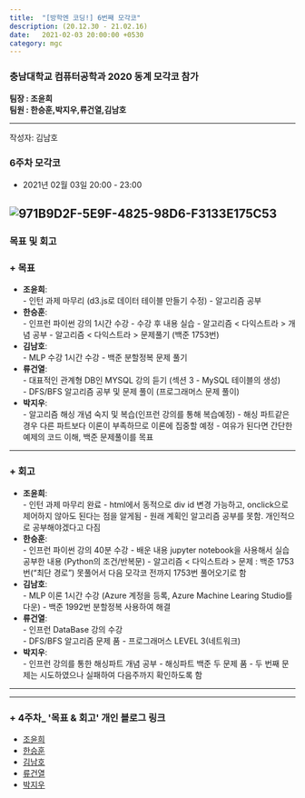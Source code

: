 ```yaml
---
title:  "[방학엔 코딩!] 6번째 모각코"
description: (20.12.30 - 21.02.16)
date:   2021-02-03 20:00:00 +0530
category: mgc
---
```

### 충남대학교 컴퓨터공학과 2020 동계 모각코 참가
**팀장 : 조윤희**  
**팀원 : 한승훈,박지우,류건열,김남호**  

---


작성자: 김남호
### 6주차 모각코
+ 2021년 02월 03일 20:00 - 23:00  


![971B9D2F-5E9F-4825-98D6-F3133E175C53](https://user-images.githubusercontent.com/26339800/106762091-d6c0cb80-6678-11eb-9a4a-ff21e4bd311a.png)  
---  

### 목표 및 회고  
### + 목표  
  - **조윤희**:   
        - 인턴 과제 마무리 (d3.js로 데이터 테이블 만들기 수정)
        - 알고리즘 공부
  - **한승훈**:   
        - 인프런 파이썬 강의 1시간 수강
        - 수강 후 내용 실습
        - 알고리즘 < 다익스트라 > 개념 공부
        - 알고리즘 < 다익스트라 > 문제풀기 (백준 1753번)
  - **김남호**:   
        - MLP 수강 1시간 수강
        - 백준 분할정복 문제 풀기  
  - **류건열**:   
        - 대표적인 관계형 DB인 MYSQL 강의 듣기 (섹션 3 - MySQL 테이블의 생성)    
        - DFS/BFS 알고리즘 공부 및 문제 풀이 (프로그래머스 문제 풀이)
  - **박지우**:   
        - 알고리즘 해싱 개념 숙지 및 복습(인프런 강의를 통해 복습예정)
        - 해싱 파트같은 경우 다른 파트보다 이론이 부족하므로 이론에 집중할 예정
        - 여유가 된다면 간단한 예제의 코드 이해, 백준 문제풀이를 목표

---  


### + 회고  
  - **조윤희**:   
        - 인턴 과제 마무리 완료
        - html에서 동적으로 div id 변경 가능하고, onclick으로 제어하지 않아도 된다는 점을 알게됨
        - 원래 계획인 알고리즘 공부를 못함. 개인적으로 공부해야겠다고 다짐
  - **한승훈**:   
        - 인프런 파이썬 강의 40분 수강
        - 배운 내용 jupyter notebook을 사용해서 실습 공부한 내용 (Python의 조건/반복문)
        - 알고리즘 < 다익스트라 > 문제 : 백준 1753번(“최단 경로”) 못풀어서 다음 모각코 전까지 1753번 풀어오기로 함
  - **김남호**:     
        - MLP 이론 1시간 수강 (Azure 계정을 등록, Azure Machine Learing Studio를 다운)
        - 백준 1992번 분할정복 사용하여 해결
  - **류건열**:   
        - 인프런 DataBase 강의 수강  
        - DFS/BFS 알고리즘 문제 품 - 프로그래머스 LEVEL 3(네트워크)
  - **박지우**:   
        - 인프런 강의를 통한 해싱파트 개념 공부
        - 해싱파트 백준 두 문제 품 - 두 번째 문제는 시도하였으나 실패하여 다음주까지 확인하도록 함

---        
---  

### + 4주차_ '목표 & 회고' 개인 블로그 링크
  - [조윤희](https://uni2237.github.io/mgc/mgc-04/)  
  - [한승훈](https://gooriiie.github.io/2020-%EB%8F%99%EA%B3%84-%EB%AA%A8%EA%B0%81%EC%BD%94-4%EC%A3%BC%EC%B0%A8-%EB%AA%A9%ED%91%9C%EC%99%80-%ED%9A%8C%EA%B3%A0/)  
  - [김남호](https://gitnamu.github.io/mogakco/2021/01/20/week30.html)
  - [류건열](https://rjsduf0503.github.io/week04)
  - [박지우](https://jwpark6.github.io/WinterWeek4/)  
